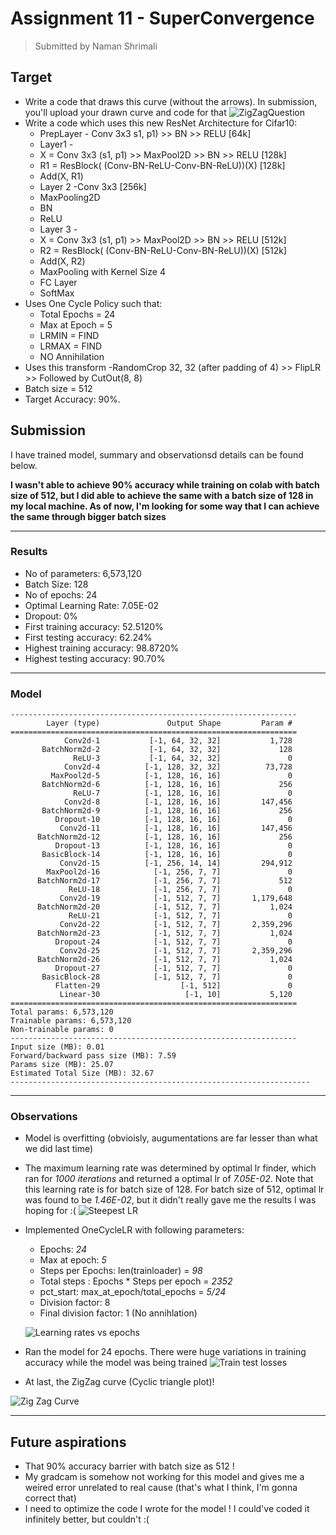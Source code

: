 #  Assignment 11 - SuperConvergence

> Submitted by Naman Shrimali

## Target

* Write a code that draws this curve (without the arrows). In submission, you'll upload your drawn curve and code for that
![ZigZagQuestion](/assets/images/11s6-1.png)
* Write a code which
uses this new ResNet Architecture for Cifar10:
    - PrepLayer - Conv 3x3 s1, p1) >> BN >> RELU [64k]
    - Layer1 -
    - X = Conv 3x3 (s1, p1) >> MaxPool2D >> BN >> RELU [128k]
    - R1 = ResBlock( (Conv-BN-ReLU-Conv-BN-ReLU))(X) [128k] 
    - Add(X, R1)
    - Layer 2 -Conv 3x3 [256k]
    - MaxPooling2D
    - BN
    - ReLU
    - Layer 3 -
    - X = Conv 3x3 (s1, p1) >> MaxPool2D >> BN >> RELU [512k]
    - R2 = ResBlock( (Conv-BN-ReLU-Conv-BN-ReLU))(X) [512k]
    - Add(X, R2)
    - MaxPooling with Kernel Size 4
    - FC Layer 
    - SoftMax
* Uses One Cycle Policy such that:
    - Total Epochs = 24
    - Max at Epoch = 5
    - LRMIN = FIND
    - LRMAX = FIND
    - NO Annihilation
* Uses this transform -RandomCrop 32, 32 (after padding of 4) >> FlipLR >> Followed by CutOut(8, 8)
* Batch size = 512
* Target Accuracy: 90%. 


## Submission
I have trained model, summary and observationsd details can be found below.

**I wasn't able to achieve 90% accuracy while training on colab with batch size of 512, but I did able to achieve the same with a batch size of 128 in my local machine. As of now, I'm looking for some way that I can achieve the same through bigger batch sizes** 

---

### Results
* No of parameters: 6,573,120
* Batch Size: 128
* No of epochs: 24
* Optimal Learning Rate: 7.05E-02
* Dropout: 0%
* First training accuracy: 52.5120%
* First testing accuracy: 62.24%
* Highest training accuracy: 98.8720%
* Highest testing accuracy: 90.70%

---
### Model


```
----------------------------------------------------------------
        Layer (type)               Output Shape         Param #
================================================================
            Conv2d-1           [-1, 64, 32, 32]           1,728
       BatchNorm2d-2           [-1, 64, 32, 32]             128
              ReLU-3           [-1, 64, 32, 32]               0
            Conv2d-4          [-1, 128, 32, 32]          73,728
         MaxPool2d-5          [-1, 128, 16, 16]               0
       BatchNorm2d-6          [-1, 128, 16, 16]             256
              ReLU-7          [-1, 128, 16, 16]               0
            Conv2d-8          [-1, 128, 16, 16]         147,456
       BatchNorm2d-9          [-1, 128, 16, 16]             256
          Dropout-10          [-1, 128, 16, 16]               0
           Conv2d-11          [-1, 128, 16, 16]         147,456
      BatchNorm2d-12          [-1, 128, 16, 16]             256
          Dropout-13          [-1, 128, 16, 16]               0
       BasicBlock-14          [-1, 128, 16, 16]               0
           Conv2d-15          [-1, 256, 14, 14]         294,912
        MaxPool2d-16            [-1, 256, 7, 7]               0
      BatchNorm2d-17            [-1, 256, 7, 7]             512
             ReLU-18            [-1, 256, 7, 7]               0
           Conv2d-19            [-1, 512, 7, 7]       1,179,648
      BatchNorm2d-20            [-1, 512, 7, 7]           1,024
             ReLU-21            [-1, 512, 7, 7]               0
           Conv2d-22            [-1, 512, 7, 7]       2,359,296
      BatchNorm2d-23            [-1, 512, 7, 7]           1,024
          Dropout-24            [-1, 512, 7, 7]               0
           Conv2d-25            [-1, 512, 7, 7]       2,359,296
      BatchNorm2d-26            [-1, 512, 7, 7]           1,024
          Dropout-27            [-1, 512, 7, 7]               0
       BasicBlock-28            [-1, 512, 7, 7]               0
          Flatten-29                  [-1, 512]               0
           Linear-30                   [-1, 10]           5,120
================================================================
Total params: 6,573,120
Trainable params: 6,573,120
Non-trainable params: 0
----------------------------------------------------------------
Input size (MB): 0.01
Forward/backward pass size (MB): 7.59
Params size (MB): 25.07
Estimated Total Size (MB): 32.67
-------------------------------------------------------------------
```
---
### Observations
* Model is overfitting (obvioisly, augumentations are far lesser than what we did last time)
* The maximum learning rate was determined by optimal lr finder, which ran for _1000 iterations_ and returned a optimal lr of _7.05E-02_. Note that this learning rate is for  batch size of 128. For batch size of 512, optimal lr was found to be _1.46E-02_, but it didn't really gave me the results I was hoping for :(
![Steepest LR](/assets/images/SteepestLR.png)

* Implemented OneCycleLR with following parameters:
    - Epochs: _24_
    - Max at epoch: _5_
    - Steps per Epochs: len(trainloader) = _98_
    - Total steps : Epochs * Steps per epoch  = _2352_
    - pct_start: max_at_epoch/total_epochs = _5/24_
    - Division factor: 8
    - Final division factor: 1 (No annihlation)

    ![Learning rates vs epochs](/assets/images/LearningDistribution.png)
* Ran the model for 24 epochs. There were huge variations in training accuracy while the model was being trained
    ![Train test losses](/assets/images/train_test_val.png)
* At last, the ZigZag curve (Cyclic triangle plot)!

![Zig Zag Curve](/assets/images/Cyclic_Triangle_Plot.png)


---
## Future aspirations
* That 90% accuracy barrier with batch size as 512 !
* My gradcam is somehow not working for this model and gives me a weired error unrelated to real cause (that's what I think, I'm gonna correct that)
* I need to optimize the code I wrote for the model ! I could've coded it infinitely better, but couldn't :(
